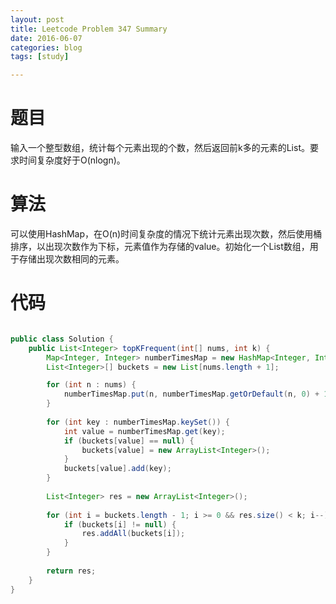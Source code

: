 ```yaml
---
layout: post
title: Leetcode Problem 347 Summary
date: 2016-06-07
categories: blog
tags: [study]

---
```


# 题目

输入一个整型数组，统计每个元素出现的个数，然后返回前k多的元素的List。要求时间复杂度好于O(nlogn)。


# 算法

可以使用HashMap，在O(n)时间复杂度的情况下统计元素出现次数，然后使用桶排序，以出现次数作为下标，元素值作为存储的value。初始化一个List数组，用于存储出现次数相同的元素。

# 代码

```java

public class Solution {
    public List<Integer> topKFrequent(int[] nums, int k) {
        Map<Integer, Integer> numberTimesMap = new HashMap<Integer, Integer>();
        List<Integer>[] buckets = new List[nums.length + 1];

        for (int n : nums) {
            numberTimesMap.put(n, numberTimesMap.getOrDefault(n, 0) + 1);
        }
        
        for (int key : numberTimesMap.keySet()) {
            int value = numberTimesMap.get(key);
            if (buckets[value] == null) {
                buckets[value] = new ArrayList<Integer>();
            }
            buckets[value].add(key);
        }
        
        List<Integer> res = new ArrayList<Integer>();
        
        for (int i = buckets.length - 1; i >= 0 && res.size() < k; i--) {
            if (buckets[i] != null) {
                res.addAll(buckets[i]);
            }
        }
        
        return res;
    }
}

```

